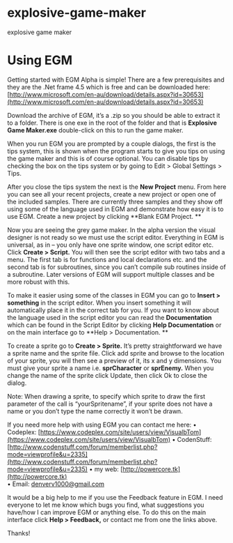 # explosive-game-maker
explosive game maker

# Using EGM

Getting started with EGM Alpha is simple! There are a few prerequisites and they are the .Net frame 4.5 which is free and can be downloaded here: [http://www.microsoft.com/en-au/download/details.aspx?id=30653](http://www.microsoft.com/en-au/download/details.aspx?id=30653)

Download the archive of EGM, it’s a .zip so you should be able to extract it to a folder. There is one exe in the root of the folder and that is **Explosive Game Maker.exe** double-click on this to run the game maker. 

When you run EGM you are prompted  by a couple dialogs, the first is the tips system, this is shown when the program starts to give you tips on using the game maker and this is of course optional. You can disable tips by checking the box on the tips system or by going to Edit > Global Settings > Tips. 

After you close the tips system the next is the **New Project** menu. From here you can see all your recent projects, create a new project or open one of the included samples. There are currently three samples and they show off using some of the language used in EGM and demonstrate how easy it is to use EGM. Create a new project by clicking **Blank EGM Project. **

Now you are seeing the grey game maker. In the alpha version the visual designer is not ready so we must use the script editor. Everything in EGM is universal, as in – you only have one sprite window, one script editor etc. Click **Create > Script.** You will then see the script editor with two tabs and a menu. The first tab is for functions and local declarations etc. and the second tab is for subroutines, since you can’t compile sub routines inside of a subroutine. Later versions of EGM will support multiple classes and be more robust with this. 

To make it easier using some of the classes in EGM you can go to **Insert > something** in the script editor. When you insert something it will automatically place it in the correct tab for you. If you want to know about the language used in the script editor you can read the **Documentation**  which can be found in the Script Editor by clicking **Help Documentation** or on the main interface go to **Help > Documentation. **

To create a sprite go to **Create > Sprite.** It’s pretty straightforward we have a sprite name and the sprite file. Click add sprite and browse to the location of your sprite, you will then see a preview of it, its x and y dimensions. You must give your sprite a name i.e. **sprCharacter** or **sprEnemy.** When you change the name of the sprite click Update, then click Ok to close the dialog. 

Note: When drawing a sprite, to specify which sprite to draw the first parameter of the call is “yourSpritename”, if your sprite does not have a name or you don’t type the name correctly it won’t be drawn. 

If you need more help with using EGM you can contact me here: 
•	Codeplex: [https://www.codeplex.com/site/users/view/VisualbTom](https://www.codeplex.com/site/users/view/VisualbTom) 
•	CodenStuff: [http://www.codenstuff.com/forum/memberlist.php?mode=viewprofile&u=2335](http://www.codenstuff.com/forum/memberlist.php?mode=viewprofile&u=2335) 
•	my web: [http://powercore.tk](http://powercore.tk)  
•	Email: [denverv1000@gmail.com](denverv1000@gmail.com)

It would be a big help to me if you use the Feedback feature in EGM. I need everyone to let me know which bugs you find, what suggestions you have/how I can improve EGM or anything else. To do this on the main interface click **Help > Feedback,** or contact me from one the links above. 

Thanks! 
